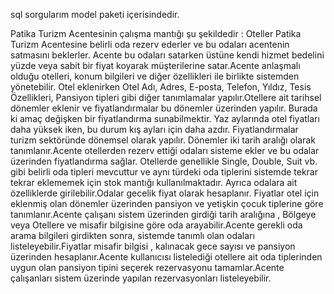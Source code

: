 sql sorgularım model paketi içerisindedir.




Patika Turizm Acentesinin çalışma mantığı şu şekildedir : Oteller Patika Turizm Acentesine belirli oda rezerv ederler ve bu odaları acentenin satmasını beklerler. Acente bu odaları satarken üstüne kendi hizmet bedelini yüzde veya sabit bir fiyat koyarak müşterilerine satar.Acente anlaşmalı olduğu otelleri, konum bilgileri ve diğer özellikleri ile birlikte sistemden yönetebilir.
  Otel eklenirken Otel Adı, Adres, E-posta, Telefon, Yıldız, Tesis Özellikleri, Pansiyon tipleri gibi diğer tanımlamalar yapılır.Otellere ait tarihsel dönemler eklenir ve fiyatlandırmalar bu dönemler üzerinden yapılır. Burada ki amaç değişken bir fiyatlandırma sunabilmektir. Yaz aylarında otel fiyatları daha yüksek iken, bu durum kış ayları için daha azdır. Fiyatlandırmalar turizm sektöründe dönemsel olarak yapılır. Dönemler iki tarih aralığı olarak tanımlanır.Acente otellerden rezerv ettiği odaları sisteme ekler ve bu odalar üzerinden fiyatlandırma sağlar. Otellerde genellikle Single, Double, Suit vb. gibi belirli oda tipleri mevcuttur ve aynı türdeki oda tiplerini sistemde tekrar tekrar eklememek için stok mantığı kullanılmaktadır. Ayrıca odalara ait özelliklerde girilebilir.Odalar gecelik fiyat olarak hesaplanır. Fiyatlar otel için eklenmiş olan dönemler üzerinden pansiyon ve yetişkin çocuk tiplerine göre tanımlanır.Acente çalışanı sistem üzerinden girdiği tarih aralığına , Bölgeye veya Otellere ve misafir bilgisine göre oda arayabilir.Acente gerekli oda arama bilgileri girdikten sonra, sistemde tanımlı olan odaları listeleyebilir.Fiyatlar misafir bilgisi , kalınacak gece sayısı ve pansiyon üzerinden hesaplanır.Acente kullanıcısı listelediği otellere ait oda tiplerinden uygun olan pansiyon tipini seçerek rezervasyonu tamamlar.Acente çalışanları sistem üzerinde yapılan rezervasyonları listeleyebilir.
